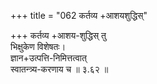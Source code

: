 +++
title = "062 कर्तव्य +आशयशुद्धिस्"

+++
कर्तव्य +आशय-शुद्धिस् तु  
भिक्षुकेण विशेषतः।  
ज्ञान+उत्पत्ति-निमित्तत्वात्  
स्वातन्त्र्य-करणाय च  ॥ ३.६२ ॥